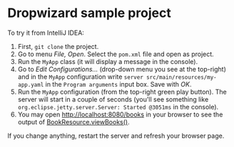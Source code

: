 # Dropwizard sample project

To try it from IntelliJ IDEA:

1. First, `git clone` the project.
1. Go to menu _File, Open_. Select the `pom.xml` file and open as project.
1. Run the `MyApp` class (it will display a message in the console).
1. Go to _Edit Configurations..._
(drop-down menu you see at the top-right)
and in the `MyApp` configuration write `server src/main/resources/my-app.yaml`
in the `Program arguments` input box. Save with _OK_.
1. Run the `MyApp` configuration (from the top-right green play button).
The server will start in a couple of seconds
(you'll see something like `org.eclipse.jetty.server.Server: Started @3051ms` in the console).
1. You may open [http://localhost:8080/books](http://localhost:8080/books)
in your browser to see the output of
[BookResource.viewBooks()](https://github.com/fmaylinch/dropwizard-sample/blob/master/src/main/java/com/codethen/dropwizard/sample/resources/BookResource.java#L29).     

If you change anything, restart the server and refresh your browser page.

